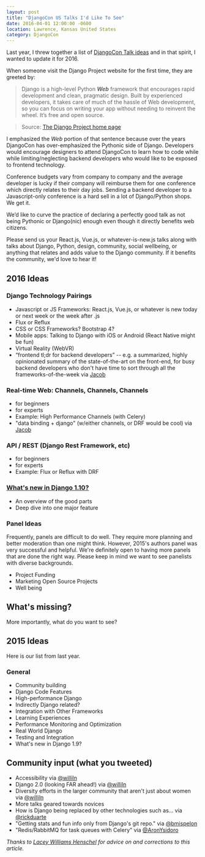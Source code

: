 ```yaml
---
layout: post
title: "DjangoCon US Talks I'd Like To See"
date: 2016-04-01 12:00:00 -0600
location: Lawrence, Kansas United States
category: DjangoCon
---
```


Last year, I threw together a list of [DjangoCon Talk ideas](https://gist.github.com/jefftriplett/cdda63bf42c592b1a6c8) and in that spirit, I wanted to update it for 2016.

When someone visit the Django Project website for the first time, they are greeted by:

> Django is a high-level Python ***Web*** framework that encourages rapid development and clean, pragmatic design. Built by experienced developers, it takes care of much of the hassle of Web development, so you can focus on writing your app without needing to reinvent the wheel. It’s free and open source.

> Source: [The Django Project home page](https://www.djangoproject.com/)

I emphasized the *Web* portion of that sentence because over the years DjangoCon has over-emphasized the Pythonic side of Django. Developers would encourage designers to attend DjangoCon to learn how to code while while limiting/neglecting backend developers who would like to be exposed to frontend technology.

Conference budgets vary from company to company and the average developer is lucky if their company will reimburse them for one conference which directly relates to their day jobs. Sending a backend developer to a Javascript-only conference is a hard sell in a lot of Django/Python shops. We get it.

We’d like to curve the practice of declaring a perfectly good talk as not being Pythonic or Django(nic) enough even though it directly benefits web citizens.

Please send us your React.js, Vue.js, or whatever-is-new.js talks along with talks about Django, Python, design, community, social wellbeing, or anything that relates and adds value to the Django community. If it benefits the community, we'd love to hear it!

## 2016 Ideas

### Django Technology Pairings

- Javascript or JS Frameworks: React.js, Vue.js, or whatever is new today or next week or the week after .js
- Flux or Reflux
- CSS or CSS Frameworks? Bootstrap 4?
- Mobile apps: Talking to Django with iOS or Android (React Native might be fun)
- Virtual Reality (WebVR)
- “frontend tl;dr for backend developers” -- e.g. a summarized, highly opinionated summary of the state-of-the-art on the front-end, for busy backend developers who don't have time to sort through all the frameworks-of-the-week via [Jacob](https://twitter.com/jacobian)


### Real-time Web: Channels, Channels, Channels

- for beginners
- for experts
- Example: High Performance Channels (with Celery)
- "data binding + django" (w/either channels, or DRF would be cool) via [Jacob](https://twitter.com/jacobian)


### API / REST (Django Rest Framework, etc)

- for beginners
- for experts
- Example: Flux or Reflux with DRF

### [What's new in Django 1.10?](https://docs.djangoproject.com/en/dev/releases/1.10/)

- An overview of the good parts
- Deep dive into one major feature

### Panel Ideas

Frequently, panels are difficult to do well. They require more planning and better moderation than one might think. However, 2015's authors panel was very successful and helpful. We're definitely open to having more panels that are done the right way. Please keep in mind we want to see panelists with diverse backgrounds.

- Project Funding
- Marketing Open Source Projects
- Well being

## What's missing?

More importantly, what do you want to see?

## 2015 Ideas

Here is our list from last year.

### General

- Community building
- Django Code Features
- High-performance Django
- Indirectly Django related?
- Integration with Other Frameworks
- Learning Experiences
- Performance Monitoring and Optimization
- Real World Django
- Testing and Integration
- What's new in Django 1.9?

## Community input (what you tweeted)

- Accessibility via [@williln][williln]
- Django 2.0 (looking FAR ahead!) via [@williln][williln]
- Diversity efforts in the larger community that aren't just about women via [@williln][williln]
- More talks geared towards novices
- How is Django being replaced by other technologies such as... via [@rickduarte](https://twitter.com/rickduarte/status/596810595833360385)
- "Getting stats and fun info only from Django's git repo." via [@bmispelon](https://twitter.com/bmispelon/status/597078297462362112)
- "Redis/RabbitMQ for task queues with Celery" via [@AronYsidoro](https://twitter.com/AronYsidoro/status/596755618783830017)


[williln]: https://twitter.com/laceynwilliams

*Thanks to [Lacey Williams Henschel](https://twitter.com/laceynwilliams) for advice on and corrections to this article.*

